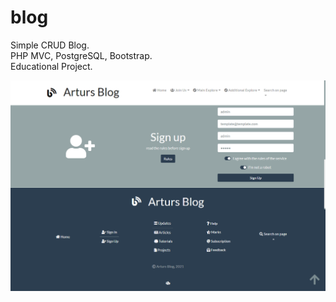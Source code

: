 # blog
Simple CRUD Blog. \
PHP MVC, PostgreSQL, Bootstrap. \
Educational Project. 

![screenshot](https://github.com/altirtix/blog/blob/main/screenshot.png)
